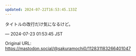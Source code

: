 ```yaml
---
updated: 2024-07-22T16:53:45.133Z
---
```


<p>タイトルの改行だけ気になるけど。</p>

&mdash; 2024-07-23 01:53:45 JST

Original URL: https://mastodon.social/@sakuramochi0/112831183266401047
